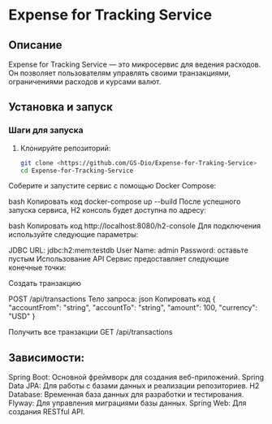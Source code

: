 # Expense for Tracking Service

## Описание

Expense for Tracking Service — это микросервис для ведения расходов. Он позволяет пользователям управлять своими транзакциями, ограничениями расходов и курсами валют.

## Установка и запуск

### Шаги для запуска

1. Клонируйте репозиторий:

   ```bash
   git clone <https://github.com/GS-Dio/Expense-for-Traking-Service>
   cd Expense-for-Tracking-Service
Соберите и запустите сервис с помощью Docker Compose:

bash
Копировать код
docker-compose up --build
После успешного запуска сервиса, H2 консоль будет доступна по адресу:

bash
Копировать код
http://localhost:8080/h2-console
Для подключения используйте следующие параметры:

JDBC URL: jdbc:h2:mem:testdb
User Name: admin
Password: оставьте пустым
Использование API
Сервис предоставляет следующие конечные точки:

Создать транзакцию

POST /api/transactions
Тело запроса:
json
Копировать код
{
  "accountFrom": "string",
  "accountTo": "string",
  "amount": 100,
  "currency": "USD"
}

Получить все транзакции
GET /api/transactions

## Зависимости:
Spring Boot: Основной фреймворк для создания веб-приложений.
Spring Data JPA: Для работы с базами данных и реализации репозиториев.
H2 Database: Временная база данных для разработки и тестирования.
Flyway: Для управления миграциями базы данных.
Spring Web: Для создания RESTful API.
